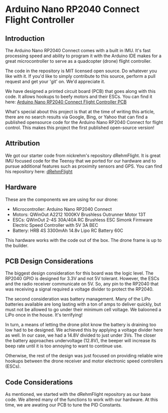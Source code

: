 # Arduino Nano RP2040 Connect Flight Controller
## Introduction
The Arduino Nano RP2040 Connect comes with a built in IMU. It's fast processing speed and ability to program it with the Arduino IDE makes for a great microcontroller to serve as a quadcopter (drone) flight controller.

The code in the repository is MIT licensed open source.  Do whatever you like with it. If you'd like to simply contribute to this source, perform a pull request and get your 'git' on.  We'd appreciate it.

We have designed a printed circuit board (PCB) that goes along with this code.  It allows hookups to beefy motors and their ESCs.  You can find it here: 
[Arduino Nano RP2040 Connect Flight Controller PCB](https://www.pcbway.com/project/shareproject/First_Opensource_Arduino_Nano_RP2040_Connect_Drone_Flight_Controller_4f90bf4e.html)

What's special about this project is that at the time of writing this article, there are no search results via Google, Bing, or Yahoo that can find a published opensource code for the Arduino Nano RP2040 Connect for flight control. This makes this project the first published open-source version!
## Attribution
We got our starter code from nickrehm's repository dRehmFlight.  It is great IMU focused code for the Teensy that we ported for our hardware and to pursue additional features such as proximity sensors and GPS.  You can find his repository here: [dRehmFlight](https://github.com/nickrehm/dRehmFlight)
## Hardware
These are the components we are using for our drone:

- Microcontroller:  Arduino Nano RP2040 Connect
- Motors: QWinOut A2212 1000KV Brushless Outrunner Motor 13T
- ESCs: QWinOut 2-4S 30A/40A RC Brushless ESC Simonk Firmware Electric Speed Controller with 5V 3A BEC
- Battery: HRB 4S 3300mAh 14.8v Lipo RC Battery 60C

This hardware works with the code out of the box.  The drone frame is up to the builder.
## PCB Design Considerations

The biggest design consideration for this board was the logic level. The RP2040 GPIO is designed for 3.3V and not 5V tolerant. However, the ESCs and the radio receiver communicate on 5V.  So, any pin to the RP2040 that was receiving a signal required a voltage divider to protect the RP2040.

The second consideration was battery management. Many of the LiPo batteries available are long lasting with a ton of amps to deliver quickly, but must not be allowed to go under their minimum cell voltage. We balooned a LiPo once in the house.  It's terrifying!

In turn, a means of letting the drone pilot know the battery is draining too low had to be designed.  We achieved this by applying a voltage divider here as well. In our case, we had a 14.8V divided to just under 3Vs. The closer the battery approaches undervoltage (12.8V), the beeper will increase its beep rate until it is too annoying to want to continue use.

Otherwise, the rest of the design was just focused on providing reliable wire hookups between the drone receiver and motor electronic speed controllers (ESCs).
## Code Considerations
As mentioned, we started with the dRehmFlight repository as our base code.  We altered many of the functions to work with our hardware.  At this time, we are awating our PCB to tune the PID Constants.
